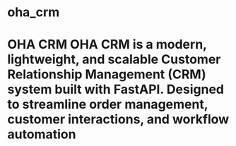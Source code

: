 # oha_crm
# OHA CRM    **OHA CRM** is a modern, lightweight, and scalable **Customer Relationship Management (CRM) system** built with **FastAPI**. Designed to streamline **order management, customer interactions, and workflow automation**
